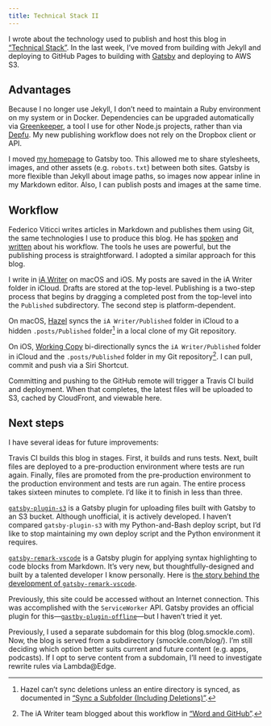 ```yaml
---
title: Technical Stack II
---
```


I wrote about the technology used to publish and host this blog in [“Technical Stack”][1]. In the last week, I’ve moved from building with Jekyll and deploying to GitHub Pages to building with [Gatsby][2] and deploying to AWS S3.

## Advantages

Because I no longer use Jekyll, I don’t need to maintain a Ruby environment on my system or in Docker. Dependencies can be upgraded automatically via [Greenkeeper][3], a tool I use for other Node.js projects, rather than via [Depfu][4]. My new publishing workflow does not rely on the Dropbox client or API.

I moved [my homepage][5] to Gatsby too. This allowed me to share stylesheets, images, and other assets (e.g. `robots.txt`) between both sites. Gatsby is more flexible than Jekyll about image paths, so images now appear inline in my Markdown editor. Also, I can publish posts and images at the same time.

## Workflow

Federico Viticci writes articles in Markdown and publishes them using Git, the same technologies I use to produce this blog. He has [spoken][6] and [written][7] about his workflow. The tools he uses are powerful, but the publishing process is straightforward. I adopted a similar approach for this blog.

I write in [iA Writer][8] on macOS and iOS. My posts are saved in the iA Writer folder in iCloud. Drafts are stored at the top-level. Publishing is a two-step process that begins by dragging a completed post from the top-level into the `Published` subdirectory. The second step is platform-dependent.

On macOS, [Hazel][9] syncs the `iA Writer/Published` folder in iCloud to a hidden `.posts/Published` folder[^1] in a local clone of my Git repository. 

On iOS, [Working Copy][10] bi-directionally syncs the `iA Writer/Published` folder in iCloud and the `.posts/Published` folder in my Git repository[^2]. I can pull, commit and push via a Siri Shortcut.

Committing and pushing to the GitHub remote will trigger a Travis CI build and deployment. When that completes, the latest files will be uploaded to S3, cached by CloudFront, and viewable here.

## Next steps

I have several ideas for future improvements:

Travis CI builds this blog in stages. First, it builds and runs tests. Next, built files are deployed to a pre-production environment where tests are run again. Finally, files are promoted from the pre-production environment to the production environment and tests are run again. The entire process takes sixteen minutes to complete. I’d like it to finish in less than three.

[`gatsby-plugin-s3`][12] is a Gatsby plugin for uploading files built with Gatsby to an S3 bucket. Although unofficial, it is actively developed. I haven’t compared `gatsby-plugin-s3` with my Python-and-Bash deploy script, but I’d like to stop maintaining my own deploy script and the Python environment it requires.

[`gatsby-remark-vscode`][13] is a Gatsby plugin for applying syntax highlighting to code blocks from Markdown. It’s very new, but thoughtfully-designed and built by a talented developer I know personally. Here is [the story behind the development of `gatsby-remark-vscode`][14].

Previously, this site could be accessed without an Internet connection. This was accomplished with the `ServiceWorker` API. Gatsby provides an official plugin for this—[`gastby-plugin-offline`][11]—but I haven’t tried it yet.

Previously, I used a separate subdomain for this blog (blog.smockle.com). Now, the blog is served from a subdirectory (smockle.com/blog/). I’m still deciding which option better suits current and future content (e.g. apps, podcasts). If I opt to serve content from a subdomain, I’ll need to investigate rewrite rules via Lambda@Edge.

[^1]: Hazel can’t sync deletions unless an entire directory is synced, as documented in [“Sync a Subfolder (Including Deletions)”][15].

[^2]: The iA Writer team blogged about this workflow in [“Word and GitHub”][16].

[1]: /blog/2018/08/22/technical-stack/
[2]: https://www.gatsbyjs.org
[3]: https://greenkeeper.io
[4]: https://depfu.com
[5]: /
[6]: https://appstories.net/episodes/54/
[7]: https://www.macstories.net/ios/my-Markdown-writing-and-collaboration-workflow-powered-by-working-copy-3-6-icloud-drive-and-GitHub/
[8]: https://ia.net/writer
[9]: https://www.noodlesoft.com
[10]: https://workingcopyapp.com
[11]: https://www.gatsbyjs.org/packages/gatsby-plugin-offline/
[12]: https://www.gatsbyjs.org/packages/gatsby-plugin-s3/
[13]: https://www.gatsbyjs.org/packages/gatsby-remark-vscode/
[14]: https://blog.andrewbran.ch/overengineering-a-blog/
[15]: https://www.noodlesoft.com/manual/hazel/advanced-topics/syncing-folders/
[16]: https://ia.net/writer/blog/word-and-github